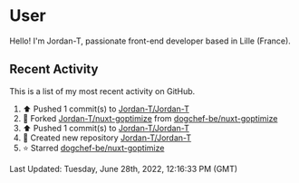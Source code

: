 # User

Hello! I'm Jordan-T, passionate front-end developer based in Lille (France).

## Recent Activity

This is a list of my most recent activity on GitHub.

<!--RECENT_ACTIVITY:start-->
1. ⬆️ Pushed 1 commit(s) to [Jordan-T/Jordan-T](https://github.com/Jordan-T/Jordan-T)
2. 🔱 Forked [Jordan-T/nuxt-goptimize](https://github.com/Jordan-T/nuxt-goptimize) from [dogchef-be/nuxt-goptimize](https://github.com/dogchef-be/nuxt-goptimize)
3. ⬆️ Pushed 1 commit(s) to [Jordan-T/Jordan-T](https://github.com/Jordan-T/Jordan-T)
4. 📔 Created new repository [Jordan-T/Jordan-T](https://github.com/Jordan-T/Jordan-T)
5. ⭐ Starred [dogchef-be/nuxt-goptimize](https://github.com/dogchef-be/nuxt-goptimize)
<!--RECENT_ACTIVITY:end-->

<!--RECENT_ACTIVITY:last_update-->
Last Updated: Tuesday, June 28th, 2022, 12:16:33 PM (GMT)
<!--RECENT_ACTIVITY:last_update_end-->
